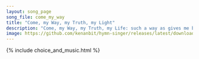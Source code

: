 ```yaml
---
layout: song_page
song_file: come_my_way
title: "Come, my Way, my Truth, my Light"
description: "Come, my Way, my Truth, my Life: such a way as gives me breath; such a truth as ends all strife; such a life as killeth death.  Come, my Light, my Fea... secular 5part 3verse musicbyother textbyother"
image: https://github.com/kenanbit/hymn-singer/releases/latest/download/come_my_way-trad.png
---
```


{% include choice_and_music.html %}